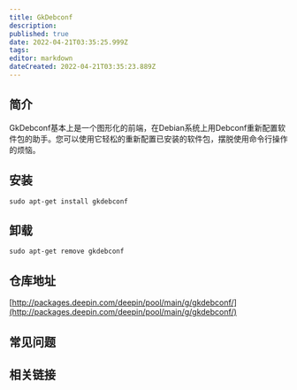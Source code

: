 ```yaml
---
title: GkDebconf
description: 
published: true
date: 2022-04-21T03:35:25.999Z
tags: 
editor: markdown
dateCreated: 2022-04-21T03:35:23.889Z
---
```


## 简介

GkDebconf基本上是一个图形化的前端，在Debian系统上用Debconf重新配置软件包的助手。您可以使用它轻松的重新配置已安装的软件包，摆脱使用命令行操作的烦恼。

## 安装

`sudo apt-get install gkdebconf`

## 卸载

`sudo apt-get remove gkdebconf`

## 仓库地址

[http://packages.deepin.com/deepin/pool/main/g/gkdebconf/](http://packages.deepin.com/deepin/pool/main/g/gkdebconf/)


## 常见问题


## 相关链接